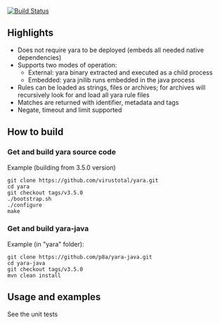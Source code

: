 [![Build Status](https://travis-ci.org/p8a/yara-java.svg?branch=travis)](https://travis-ci.org/p8a/yara-java)

Highlights
------------
- Does not require yara to be deployed (embeds all needed native dependencies)
- Supports two modes of operation:
  - External: yara binary extracted and executed as a child process
  - Embedded: yara jnilib runs embedded in the java process
- Rules can be loaded as strings, files or archives; for archives will recursively look for and load all yara rule files
- Matches are returned with identifier, metadata and tags
- Negate, timeout and limit supported


How to build 
------------  

### Get and build yara source code

Example (building from 3.5.0 version)

```
git clone https://github.com/virustotal/yara.git
cd yara
git checkout tags/v3.5.0
./bootstrap.sh
./configure
make
```

### Get and build yara-java

Example (in "yara" folder):

```
git clone https://github.com/p8a/yara-java.git
cd yara-java
git checkout tags/v3.5.0
mvn clean install
```

Usage and examples
------------------

See the unit tests

